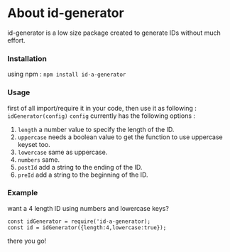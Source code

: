 # About id-generator
id-generator is a low size package created to generate IDs without much effort.
### Installation
using npm : ``` npm install id-a-generator ```
### Usage
first of all import/require it in your code, then use it as following : ``` idGenerator(config) ```
``` config ``` currently has the following options :  
1. ``` length ``` a number value to specify the length of the ID.
2. ``` uppercase ``` needs a boolean value to get the function to use uppercase keyset too.
3. ``` lowercase ``` same as uppercase. 
4. ``` numbers ``` same.
5. ``` postId ``` add a string to the ending of the ID.
6. ``` preId ``` add a string to the beginning of the ID.
### Example
want a 4 length ID using numbers and lowercase keys?
```
const idGenerator = require('id-a-generator);
const id = idGenerator({length:4,lowercase:true});
```
there you go!
